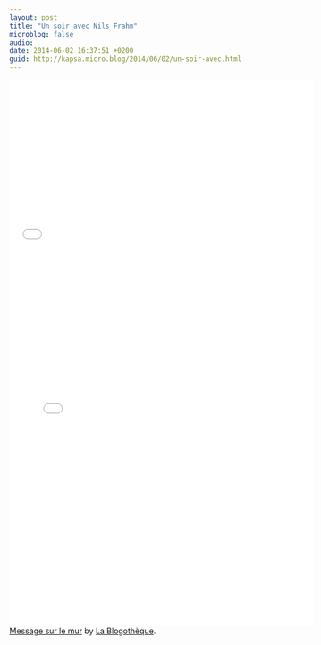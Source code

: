 ```yaml
---
layout: post
title: "Un soir avec Nils Frahm"
microblog: false
audio: 
date: 2014-06-02 16:37:51 +0200
guid: http://kapsa.micro.blog/2014/06/02/un-soir-avec.html
---
```

<iframe src="//www.youtube.com/embed/gu-oQIU45FQ?rel=0" width="545" height="307" frameborder="0" allowfullscreen="allowfullscreen"></iframe>

<iframe src="//instagram.com/p/ot1o8lTTyv/embed/" width="545" height="670" frameborder="0" scrolling="no"></iframe>
<div id="fb-root"></div>
<script>// 
(function(d, s, id) { var js, fjs = d.getElementsByTagName(s)[0]; if (d.getElementById(id)) return; js = d.createElement(s); js.id = id; js.src = "//connect.facebook.net/fr_FR/all.js#xfbml=1"; fjs.parentNode.insertBefore(js, fjs); }(document, 'script', 'facebook-jssdk'));
// ]]></script>
<div class="fb-post" data-href="https://www.facebook.com/blogotheque/posts/10154232199920013" data-width="545">
<div class="fb-xfbml-parse-ignore"><a href="https://www.facebook.com/blogotheque/posts/10154232199920013">Message sur le mur</a> by <a href="https://www.facebook.com/blogotheque">La Blogothèque</a>.</div>
</div>
